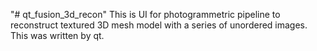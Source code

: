 "# qt_fusion_3d_recon" 
This is UI for photogrammetric pipeline to reconstruct textured 3D mesh model with a series of unordered images.
This was written by qt.
